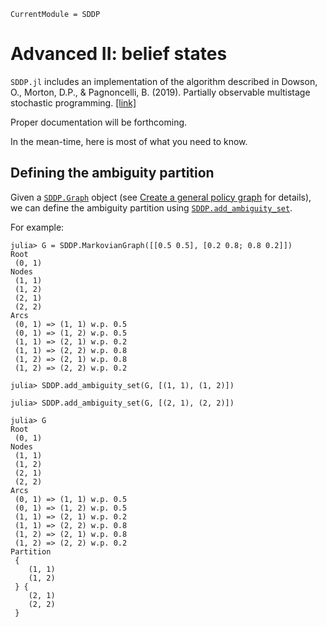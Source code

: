 ```@meta
CurrentModule = SDDP
```

# Advanced II: belief states

`SDDP.jl` includes an implementation of the algorithm described in Dowson, O.,
Morton, D.P., & Pagnoncelli, B. (2019). Partially observable multistage
stochastic programming. [[link]](http://www.optimization-online.org/DB_HTML/2019/03/7141.html)

Proper documentation will be forthcoming.

In the mean-time, here is most of what you need to know.

## Defining the ambiguity partition

Given a [`SDDP.Graph`](@ref) object (see [Create a general policy graph](@ref)
for details), we can define the ambiguity partition using [`SDDP.add_ambiguity_set`](@ref).

For example:
```jldoctest; setup=:(using SDDP)
julia> G = SDDP.MarkovianGraph([[0.5 0.5], [0.2 0.8; 0.8 0.2]])
Root
 (0, 1)
Nodes
 (1, 1)
 (1, 2)
 (2, 1)
 (2, 2)
Arcs
 (0, 1) => (1, 1) w.p. 0.5
 (0, 1) => (1, 2) w.p. 0.5
 (1, 1) => (2, 1) w.p. 0.2
 (1, 1) => (2, 2) w.p. 0.8
 (1, 2) => (2, 1) w.p. 0.8
 (1, 2) => (2, 2) w.p. 0.2

julia> SDDP.add_ambiguity_set(G, [(1, 1), (1, 2)])

julia> SDDP.add_ambiguity_set(G, [(2, 1), (2, 2)])

julia> G
Root
 (0, 1)
Nodes
 (1, 1)
 (1, 2)
 (2, 1)
 (2, 2)
Arcs
 (0, 1) => (1, 1) w.p. 0.5
 (0, 1) => (1, 2) w.p. 0.5
 (1, 1) => (2, 1) w.p. 0.2
 (1, 1) => (2, 2) w.p. 0.8
 (1, 2) => (2, 1) w.p. 0.8
 (1, 2) => (2, 2) w.p. 0.2
Partition
 {
    (1, 1)
    (1, 2)
 } {
    (2, 1)
    (2, 2)
 }
```
